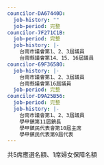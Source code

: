 ```yaml
---
councilor-DA67440D:
  job-history: ""
  job-period: 完整
councilor-7F271C1B:
  job-period: 完整
  job-history: |-
    台南市議會第1、2、3屆議員
    台南縣議會第14、15、16屆議員
councilor-69F36580:
  job-history: |-
    台南市議會第1、2、3屆議員
    台南縣議會第16屆議員
  job-period: 完整
councilor-D9A25B56:
  job-period: 完整
  job-history: |-
    台南市議會第1、2、3屆議員
    學甲鎮第11屆鎮長
    學甲鎮民代表會第10屆主席
    學甲鎮民代表第9屆代表
---
```

共5席應選名額、1席婦女保障名額